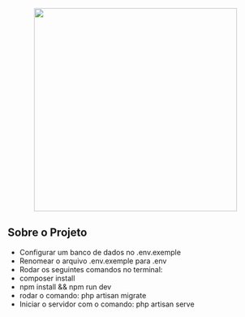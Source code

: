 <p align="center"><a href="https://laravel.com" target="_blank"><img src="https://raw.githubusercontent.com/laravel/art/master/logo-lockup/5%20SVG/2%20CMYK/1%20Full%20Color/laravel-logolockup-cmyk-red.svg" width="400"></a></p>

## Sobre o Projeto


- Configurar um banco de dados no .env.exemple
- Renomear o arquivo .env.exemple para .env
- Rodar os seguintes comandos no terminal:
- composer install
- npm install && npm run dev
- rodar o comando: php artisan migrate
- Iniciar o servidor com o comando: php artisan serve





